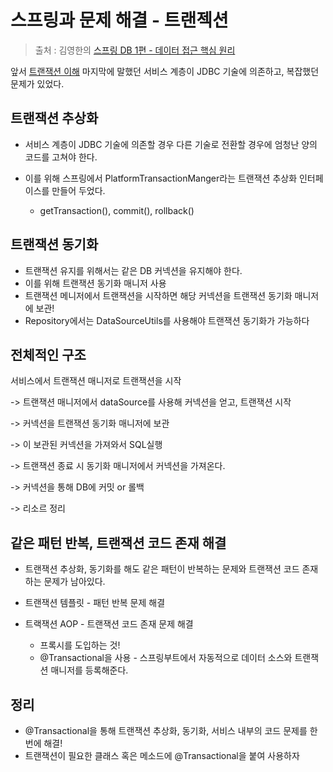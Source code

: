 스프링과 문제 해결 - 트랜젝션
==
> 출처 : 김영한의 [스프링 DB 1편 - 데이터 접근 핵심 원리](https://www.inflearn.com/course/%EC%8A%A4%ED%94%84%EB%A7%81-db-1/dashboard)

앞서 [트랜잭션 이해](https://github.com/wisenick1/TIL/blob/main/spring/%EC%8A%A4%ED%94%84%EB%A7%81%20DB%201%ED%8E%B8%20-%20%EB%8D%B0%EC%9D%B4%ED%84%B0%20%EC%A0%91%EA%B7%BC%20%ED%95%B5%EC%8B%AC%20%EC%9B%90%EB%A6%AC/%ED%8A%B8%EB%9E%9C%EC%9E%AD%EC%85%98%20%EC%9D%B4%ED%95%B4.md) 마지막에 말했던 서비스 계층이 JDBC 기술에 의존하고, 복잡했던 문제가 있었다.

트랜잭션 추상화
--
- 서비스 계층이 JDBC 기술에 의존할 경우 다른 기술로 전환할 경우에 엄청난 양의 코드를 고쳐야 한다.

- 이를 위해 스프링에서 PlatformTransactionManger라는 트랜잭션 추상화 인터페이스를 만들어 두었다.
    - getTransaction(), commit(), rollback()

트랜잭션 동기화
--
- 트랜잭션 유지를 위해서는 같은 DB 커넥션을 유지해야 한다.
- 이를 위해 트랜잭션 동기화 매니저 사용
- 트랜잭션 메니저에서 트랜잭션을 시작하면 해당 커넥션을 트랜잭션 동기화 매니저에 보관!
- Repository에서는 DataSourceUtils를 사용해야 트랜잭션 동기화가 가능하다

전체적인 구조
--
서비스에서 트랜잭션 매니저로 트랜잭션을 시작 

-> 트랜잭션 매니저에서 dataSource를 사용해 커넥션을 얻고, 트랜잭션 시작 

-> 커넥션을 트랜잭션 동기화 매니저에 보관 

-> 이 보관된 커넥션을 가져와서 SQL실행 

-> 트랜잭션 종료 시 동기화 매니저에서 커넥션을 가져온다.

-> 커넥션을 통해 DB에 커밋 or 롤백

-> 리소르 정리

같은 패턴 반복, 트랜잭션 코드 존재 해결
--
- 트랜잭션 추상화, 동기화를 해도 같은 패턴이 반복하는 문제와 트랜잭션 코드 존재하는 문제가 남아있다.

- 트랜잭션 템플릿 - 패턴 반복 문제 해결
- 트랙잭션 AOP - 트랜잭션 코드 존재 문제 해결
    - 프록시를 도입하는 것!
    - @Transactional을 사용 - 스프링부트에서 자동적으로 데이터 소스와 트랜잭션 매니저를 등록해준다.


정리
--
- @Transactional을 통해 트랜잭션 추상화, 동기화, 서비스 내부의 코드 문제를 한번에 해결!
- 트랜잭션이 필요한 클래스 혹은 메소드에 @Transactional을 붙여 사용하자